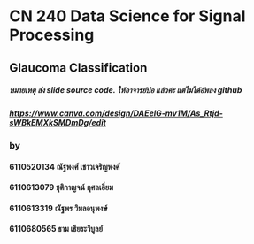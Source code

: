 # CN 240 Data Science for Signal Processing
## Glaucoma Classification
##### หมายเหตุ ส่ง slide source code. ให้อาจารย์ปอ แล้วค่ะ แต่ไม่ได้อัพลง github
##### https://www.canva.com/design/DAEelG-mv1M/As_Rtjd-sWBkEMXkSMDmDg/edit
### by
#### 6110520134   ณัฐพงศ์ เชาวเจริญพงศ์
#### 6110613079   ชุติกาญจน์ กุศลเอี่ยม
#### 6110613319   ณัฐพร วิมลอนุพงษ์
#### 6110680565   ธาม เธียระวิบูลย์


